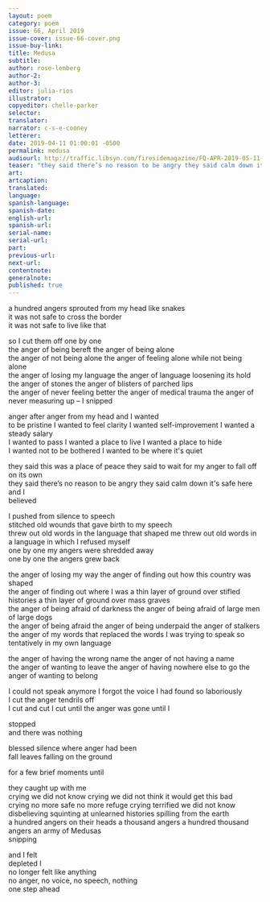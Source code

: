 ```yaml
---
layout: poem
category: poem
issue: 66, April 2019
issue-cover: issue-66-cover.png
issue-buy-link:
title: Medusa
subtitle:
author: rose-lemberg
author-2:
author-3:
editor: julia-rios
illustrator:
copyeditor: chelle-parker
selector:
translator:
narrator: c-s-e-cooney
letterer:
date: 2019-04-11 01:00:01 -0500
permalink: medusa
audiourl: http://traffic.libsyn.com/firesidemagazine/FQ-APR-2019-05-11-medusa.mp3
teaser: "they said there’s no reason to be angry they said calm down it's safe here"
art:
artcaption:
translated:
language:
spanish-language:
spanish-date:
english-url:
spanish-url:
serial-name:
serial-url:
part:
previous-url:
next-url:
contentnote:
generalnote:
published: true
---
```


a hundred angers sprouted from my head like snakes<br/>
it was not safe to cross the border<br/>
it was not safe to live like that<br/>

so I cut them off one by one<br/>
the anger of being bereft the anger of being alone<br/>
the anger of not being alone the anger of feeling alone while not being alone<br/>
the anger of losing my language the anger of language loosening its hold<br/>
the anger of stones the anger of blisters of parched lips<br/>
the anger of never feeling better the anger of medical trauma the anger of never measuring up – I snipped<br/>

anger after anger from my head and I wanted<br/>
to be pristine I wanted to feel clarity I wanted self-improvement I wanted a steady salary<br/>
I wanted to pass I wanted a place to live I wanted a place to hide<br/>
I wanted not to be bothered I wanted to be where it's quiet<br/>

they said this was a place of peace they said to wait for my anger to fall off on its own<br/>
they said there’s no reason to be angry they said calm down it's safe here and I<br/>
believed

I pushed from silence to speech<br/>
stitched old wounds that gave birth to my speech<br/>
threw out old words in the language that shaped me threw out old words in a language in which I refused myself<br/>
one by one my angers were shredded away<br/>
one by one the angers grew back<br/>

the anger of losing my way the anger of finding out how this country was shaped  <br/>
the anger of finding out where I was a thin layer of ground over stifled histories a thin layer of ground over mass graves<br/>
the anger of being afraid of darkness the anger of being afraid of large men of large dogs<br/>
the anger of being afraid the anger of being underpaid the anger of stalkers<br/>
the anger of my words that replaced the words I was trying to speak so tentatively in my own language<br/>

the anger of having the wrong name the anger of not having a name<br/>
the anger of wanting to leave the anger of having nowhere else to go the anger of wanting to belong<br/>

I could not speak anymore I forgot the voice I had found so laboriously<br/>
I cut the anger tendrils off<br/>
I cut and cut I cut until the anger was gone until I<br/>

stopped<br/>
and there was nothing<br/>

blessed silence where anger had been<br/>
fall leaves falling on the ground<br/>

for a few brief moments until<br/>

they caught up with me<br/>
crying we did not know crying we did not think it would get this bad<br/>
crying no more safe no more refuge crying terrified we did not know<br/>
disbelieving squinting at unlearned histories spilling from the earth<br/>
a hundred angers on their heads a thousand angers a hundred thousand angers an army of Medusas<br/>
snipping<br/>

and I felt<br/>
depleted I<br/>
no longer felt like anything<br/>
no anger, no voice, no speech, nothing<br/>
one step ahead<br/>
